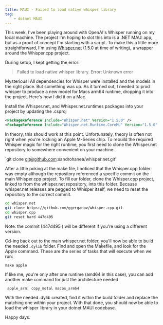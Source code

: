 ```yaml
---
title: MAUI - Failed to load native whisper library
tag:
    - dotnet MAUI
---
```


This week, I've been playing around with OpenAI's Whisper running on my local machine. The project I'm hoping to slot this into is a .NET MAUI app, but as a proof of concept I'm starting with a script. To make this a little more straightforward, I'm using [Whisper.net](https://github.com/sandrohanea/whisper.net) (1.5.0 at time of writing), a wrapper around the Whisper.cpp project.

During setup, I kept getting the error:

> Failed to load native whisper library. Error: Unknown error

Mysterious! All dependencies for Whisper were installed and the models in the right place. But something was up. As it turned out, I needed to prod whisper to produce a new model for Macs arm64 runtime, dropping it into the project. Here's how I did it on a Mac.

Install the Whisper.net, and Whisper.net.runtimes packages into your project by updating the .csproj

```XML
<PackageReference Include="Whisper.net" Version="1.5.0" />
<PackageReference Include="Whisper.net.Runtime.CoreML" Version="1.5.0" />
```

In theory, this should work at this point. Unfortunately, theory is often not right when you're rocking an Apple M-Series chip. To rebuild the required Whisper magic for the right runtime, you first need to clone the Whisper.net repository to somewhere convenient on your machine.

`git clone git@github.com:sandrohanea/whisper.net.git'

After a little poking at the make file, I noticed that the Whisper.cpp folder was empty although the repository referenced a specific commit on the main Whisper.cpp project. To fill our folder, clone the Whisper.cpp project, linked to from the whisper.net repository, into this folder. Because whisper.net releases are pegged to Whisper itself, we need to reset the repository to the correct commit.

```bash
cd whisper.net
git clone https://github.com/ggerganov/whisper.cpp.git
cd whisper.cpp
git reset hard 447d495
```

Note:  the commit (447d495 ) will be different if you're using a different version.

Cd-ing back out to the main whisper.net folder, you'll now be able to build the needed `.dylib` folder. Find and open the Makefile, and look for the Apple command. These are the series of tasks that will execute when we run:

`make apple`

If like me, you're only after one runtime (amd64 in this case), you can add another make command for just the architecture needed

` apple_arm: copy_metal macos_arm64`

With the needed .dylib created, find it within the build folder and replace the matching one within your project. With that done, you should now be able to load the whisper library in your dotnet MAUI codebase.

Happy days.
